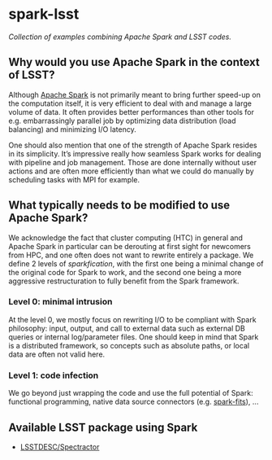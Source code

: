 # spark-lsst

_Collection of examples combining Apache Spark and LSST codes._

## Why would you use Apache Spark in the context of LSST? 

Although [Apache Spark](http://spark.apache.org/) is not primarily meant to bring further speed-up on the computation itself, it is very efficient to deal with and manage a large volume of data. It often provides better performances than other tools for e.g. embarrassingly parallel job by optimizing data distribution (load balancing) and minimizing I/O latency.

One should also mention that one of the strength of Apache Spark resides in its simplicity. It’s impressive really how seamless Spark works for dealing with pipeline and job management. Those are done internally without user actions and are often more efficiently than what we could do manually by scheduling tasks with MPI for example.

## What typically needs to be modified to use Apache Spark?

We acknowledge the fact that cluster computing (HTC) in general and Apache Spark in particular can be derouting at first sight for newcomers from HPC, and one often does not want to rewrite entirely a package.
We define 2 levels of _sparkfication_, with the first one being a minimal change of the original code for Spark to work, and the second one being a more aggressive restructuration to fully benefit from the Spark framework.

### Level 0: minimal intrusion

At the level 0, we mostly focus on rewriting I/O to be compliant with Spark philosophy: input, output, and call to external data such as external DB queries or internal log/parameter files.
One should keep in mind that Spark is a distributed framework, so concepts such as absolute paths, or local data are often not valid here.

### Level 1: code infection

We go beyond just wrapping the code and use the full potential of Spark: functional programming, native data source connectors (e.g. [spark-fits](https://github.com/astrolabsoftware/spark-fits)), ...

## Available LSST package using Spark

- [LSSTDESC/Spectractor](https://github.com/LSSTDESC/Spectractor)